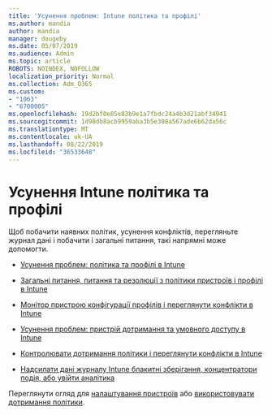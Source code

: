 ```yaml
---
title: 'Усунення проблем: Intune політика та профілі'
ms.author: mandia
author: mandia
manager: dougeby
ms.date: 05/07/2019
ms.audience: Admin
ms.topic: article
ROBOTS: NOINDEX, NOFOLLOW
localization_priority: Normal
ms.collection: Adm_O365
ms.custom:
- "1063"
- "6700005"
ms.openlocfilehash: 19d2bf0e85e83b9e1a7fbdc24a4b3d21abf34941
ms.sourcegitcommit: 1d98db8acb9959aba3b5e308a567ade6b62da56c
ms.translationtype: MT
ms.contentlocale: uk-UA
ms.lasthandoff: 08/22/2019
ms.locfileid: "36533648"
---
```

# <a name="troubleshooting-intune-policy-and-profiles"></a>Усунення Intune політика та профілі

Щоб побачити наявних політик, усунення конфліктів, перегляньте журнал дані і побачити і загальні питання, такі напрямні може допомогти.

- [Усунення проблем: політика та профілі в Intune](https://docs.microsoft.com/intune/troubleshoot-policies-in-microsoft-intune)

- [Загальні питання, питання та резолюції з політики пристроїв і профілі в Intune](https://docs.microsoft.com/intune/device-profile-troubleshoot)

- [Монітор пристрою конфігурації профілів і переглянути конфлікти в Intune](https://docs.microsoft.com/intune/device-profile-monitor)

- [Усунення проблем: пристрій дотримання та умовного доступу в Intune](https://docs.microsoft.com/intune/troubleshoot-conditional-access)

- [Контролювати дотримання політики і переглянути конфлікти в Intune](https://docs.microsoft.com/intune/compliance-policy-monitor)

- [Надсилати дані журналу Intune блакитні зберігання, концентратори подія, або увійти аналітика](https://docs.microsoft.com/intune/review-logs-using-azure-monitor)

Переглянути огляд для [налаштування пристроїв](https://docs.microsoft.com/intune/device-profiles) або [використовувати дотримання політики](https://docs.microsoft.com/intune/device-compliance-get-started).
